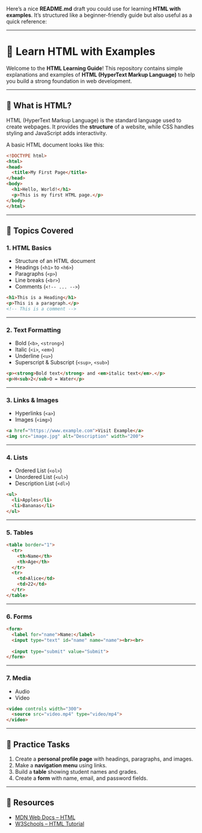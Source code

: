 Here’s a nice **README.md** draft you could use for learning **HTML with examples**. It’s structured like a beginner-friendly guide but also useful as a quick reference:

---

# 📘 Learn HTML with Examples

Welcome to the **HTML Learning Guide**!
This repository contains simple explanations and examples of **HTML (HyperText Markup Language)** to help you build a strong foundation in web development.

---

## 🚀 What is HTML?

HTML (HyperText Markup Language) is the standard language used to create webpages. It provides the **structure** of a website, while CSS handles styling and JavaScript adds interactivity.

A basic HTML document looks like this:

```html
<!DOCTYPE html>
<html>
<head>
  <title>My First Page</title>
</head>
<body>
  <h1>Hello, World!</h1>
  <p>This is my first HTML page.</p>
</body>
</html>
```

---

## 📂 Topics Covered

### 1. **HTML Basics**

* Structure of an HTML document
* Headings (`<h1>` to `<h6>`)
* Paragraphs (`<p>`)
* Line breaks (`<br>`)
* Comments (`<!-- ... -->`)

```html
<h1>This is a Heading</h1>
<p>This is a paragraph.</p>
<!-- This is a comment -->
```

---

### 2. **Text Formatting**

* Bold (`<b>`, `<strong>`)
* Italic (`<i>`, `<em>`)
* Underline (`<u>`)
* Superscript & Subscript (`<sup>`, `<sub>`)

```html
<p><strong>Bold text</strong> and <em>italic text</em>.</p>
<p>H<sub>2</sub>O = Water</p>
```

---

### 3. **Links & Images**

* Hyperlinks (`<a>`)
* Images (`<img>`)

```html
<a href="https://www.example.com">Visit Example</a>
<img src="image.jpg" alt="Description" width="200">
```

---

### 4. **Lists**

* Ordered List (`<ol>`)
* Unordered List (`<ul>`)
* Description List (`<dl>`)

```html
<ul>
  <li>Apples</li>
  <li>Bananas</li>
</ul>
```

---

### 5. **Tables**

```html
<table border="1">
  <tr>
    <th>Name</th>
    <th>Age</th>
  </tr>
  <tr>
    <td>Alice</td>
    <td>22</td>
  </tr>
</table>
```

---

### 6. **Forms**

```html
<form>
  <label for="name">Name:</label>
  <input type="text" id="name" name="name"><br><br>
  
  <input type="submit" value="Submit">
</form>
```

---

### 7. **Media**

* Audio
* Video

```html
<video controls width="300">
  <source src="video.mp4" type="video/mp4">
</video>
```

---

## 🎯 Practice Tasks

1. Create a **personal profile page** with headings, paragraphs, and images.
2. Make a **navigation menu** using links.
3. Build a **table** showing student names and grades.
4. Create a **form** with name, email, and password fields.

---

## 📖 Resources

* [MDN Web Docs – HTML](https://developer.mozilla.org/en-US/docs/Web/HTML)
* [W3Schools – HTML Tutorial](https://www.w3schools.com/html/)
